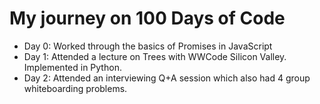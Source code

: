 # My journey on 100 Days of Code

- Day 0: Worked through the basics of Promises in JavaScript
- Day 1: Attended a lecture on Trees with WWCode Silicon Valley. Implemented in Python.
- Day 2: Attended an interviewing Q+A session which also had 4 group whiteboarding problems.
